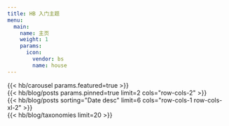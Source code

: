 ```yaml
---
title: HB 入门主题
menu:
  main:
    name: 主页
    weight: 1
    params:
      icon:
        vendor: bs
        name: house
---
```


<div class="row">
  <div class="col-12 col-lg-6">
    {{< hb/carousel params.featured=true >}}
  </div>
  <div class="col-12 col-lg-6">
    {{< hb/blog/posts params.pinned=true limit=2 cols="row-cols-2" >}}
  </div>
</div>

<div class="row">
  <div class="col-12 col-lg-8">
    {{< hb/blog/posts sorting="Date desc" limit=6 cols="row-cols-1 row-cols-xl-2" >}}
  </div>
  <div class="col-12 col-lg-4">
    {{< hb/blog/taxonomies limit=20 >}}
  </div>
</div>
